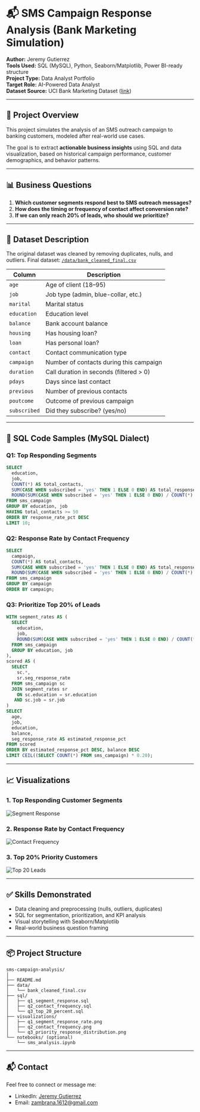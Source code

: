 
# 📬 SMS Campaign Response Analysis (Bank Marketing Simulation)

**Author:** Jeremy Gutierrez  
**Tools Used:** SQL (MySQL), Python, Seaborn/Matplotlib, Power BI-ready structure  
**Project Type:** Data Analyst Portfolio  
**Target Role:** AI-Powered Data Analyst     
**Dataset Source:** UCI Bank Marketing Dataset ([link](https://archive.ics.uci.edu/ml/datasets/bank+marketing))

---

## 🧠 Project Overview

This project simulates the analysis of an SMS outreach campaign to banking customers, modeled after real-world use cases.

The goal is to extract **actionable business insights** using SQL and data visualization, based on historical campaign performance, customer demographics, and behavior patterns.

---

## 📊 Business Questions

1. **Which customer segments respond best to SMS outreach messages?**
2. **How does the timing or frequency of contact affect conversion rate?**
3. **If we can only reach 20% of leads, who should we prioritize?**

---

## 💾 Dataset Description

The original dataset was cleaned by removing duplicates, nulls, and outliers. Final dataset: [`/data/bank_cleaned_final.csv`](./data/bank_cleaned_final.csv)

| Column         | Description                              |
|----------------|------------------------------------------|
| `age`          | Age of client (18–95)                    |
| `job`          | Job type (admin, blue-collar, etc.)      |
| `marital`      | Marital status                           |
| `education`    | Education level                          |
| `balance`      | Bank account balance                     |
| `housing`      | Has housing loan?                        |
| `loan`         | Has personal loan?                       |
| `contact`      | Contact communication type               |
| `campaign`     | Number of contacts during this campaign  |
| `duration`     | Call duration in seconds (filtered > 0)  |
| `pdays`        | Days since last contact                  |
| `previous`     | Number of previous contacts              |
| `poutcome`     | Outcome of previous campaign             |
| `subscribed`   | Did they subscribe? (yes/no)             |

---

## 🧮 SQL Code Samples (MySQL Dialect)

### Q1: Top Responding Segments
```sql
SELECT
  education,
  job,
  COUNT(*) AS total_contacts,
  SUM(CASE WHEN subscribed = 'yes' THEN 1 ELSE 0 END) AS total_responses,
  ROUND(SUM(CASE WHEN subscribed = 'yes' THEN 1 ELSE 0 END) / COUNT(*) * 100, 2) AS response_rate_pct
FROM sms_campaign
GROUP BY education, job
HAVING total_contacts >= 50
ORDER BY response_rate_pct DESC
LIMIT 10;
```

### Q2: Response Rate by Contact Frequency
```sql
SELECT
  campaign,
  COUNT(*) AS total_contacts,
  SUM(CASE WHEN subscribed = 'yes' THEN 1 ELSE 0 END) AS total_responses,
  ROUND(SUM(CASE WHEN subscribed = 'yes' THEN 1 ELSE 0 END) / COUNT(*) * 100, 2) AS response_rate_pct
FROM sms_campaign
GROUP BY campaign
ORDER BY campaign;
```

### Q3: Prioritize Top 20% of Leads
```sql
WITH segment_rates AS (
  SELECT
    education,
    job,
    ROUND(SUM(CASE WHEN subscribed = 'yes' THEN 1 ELSE 0 END) / COUNT(*) * 100, 2) AS seg_response_rate
  FROM sms_campaign
  GROUP BY education, job
),
scored AS (
  SELECT
    sc.*,
    sr.seg_response_rate
  FROM sms_campaign sc
  JOIN segment_rates sr
    ON sc.education = sr.education
   AND sc.job = sr.job
)
SELECT
  age,
  job,
  education,
  balance,
  seg_response_rate AS estimated_response_pct
FROM scored
ORDER BY estimated_response_pct DESC, balance DESC
LIMIT CEIL((SELECT COUNT(*) FROM sms_campaign) * 0.20);
```

---

## 📈 Visualizations

### 1. Top Responding Customer Segments
![Segment Response](./visualizations/q1_segment_response_rate.png)

### 2. Response Rate by Contact Frequency
![Contact Frequency](./visualizations/q2_contact_frequency.png)

### 3. Top 20% Priority Customers
![Top 20 Leads](./visualizations/q3_priority_response_distribution.png)

---

## ✅ Skills Demonstrated

- Data cleaning and preprocessing (nulls, outliers, duplicates)
- SQL for segmentation, prioritization, and KPI analysis
- Visual storytelling with Seaborn/Matplotlib
- Real-world business question framing

---

## 📦 Project Structure

```
sms-campaign-analysis/
│
├── README.md
├── data/
│   └── bank_cleaned_final.csv
├── sql/
│   ├── q1_segment_response.sql
│   ├── q2_contact_frequency.sql
│   └── q3_top_20_percent.sql
├── visualizations/
│   ├── q1_segment_response_rate.png
│   ├── q2_contact_frequency.png
│   └── q3_priority_response_distribution.png
└── notebooks/ (optional)
    └── sms_analysis.ipynb
```

---

## 📬 Contact

Feel free to connect or message me:
- LinkedIn: [Jeremy Gutierrez](https://www.linkedin.com/in/jeremy-gutierrez-4502391bb/#)
- Email: zambrana.1612@gmail.com
